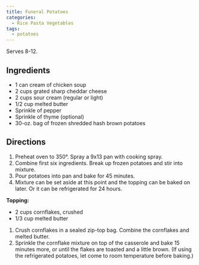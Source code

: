 ```yaml
---
title: Funeral Potatoes
categories:
  - Rice Pasta Vegetables
tags:
  - potatoes
---
```


Serves 8-12.

## Ingredients

- 1 can cream of chicken soup
- 2 cups grated sharp cheddar cheese
- 2 cups sour cream (regular or light)
- 1/2 cup melted butter
- Sprinkle of pepper
- Sprinkle of thyme (optional)
- 30-oz. bag of frozen shredded hash brown potatoes

## Directions

1. Preheat oven to 350°. Spray a 9x13 pan with cooking spray.
2. Combine first six ingredients. Break up frozen potatoes and stir into mixture.
3. Pour potatoes into pan and bake for 45 minutes.
4. Mixture can be set aside at this point and the topping can be baked on later. Or it can be 
   refrigerated for 24 hours.

**Topping:**

- 2 cups cornflakes, crushed
- 1/3 cup melted butter

1. Crush cornflakes in a sealed zip-top bag. Combine the cornflakes and melted butter.
2. Sprinkle the cornflake mixture on top of the casserole and bake 15 minutes more, or until the
   flakes are toasted and a little brown. (If using the refrigerated potatoes, let come to room
   temperature before baking.)
